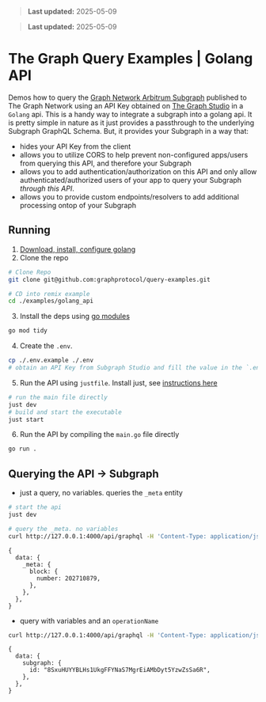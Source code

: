> **Last updated:** 2025-05-09

> **Last updated:** 2025-05-09

# The Graph Query Examples | Golang API

Demos how to query the [Graph Network Arbitrum Subgraph](https://thegraph.com/explorer/subgraphs/DZz4kDTdmzWLWsV373w2bSmoar3umKKH9y82SUKr5qmp?view=Playground&chain=arbitrum-one) published to The Graph Network using an API Key obtained on [The Graph Studio](https://thegraph.com/studio) in a `Golang` api.
This is a handy way to integrate a subgraph into a golang api. It is pretty simple in nature as it just provides a passthrough to the underlying Subgraph GraphQL Schema.
But, it provides your Subgraph in a way that:

- hides your API Key from the client
- allows you to utilize CORS to help prevent non-configured apps/users from querying this API, and therefore your Subgraph
- allows you to add authentication/authorization on this API and only allow authenticated/authorized users of your app to query your Subgraph _through this API_.
- allows you to provide custom endpoints/resolvers to add additional processing ontop of your Subgraph

## Running

1. [Download, install, configure golang](https://go.dev/doc/install)
2. Clone the repo

```bash
# Clone Repo
git clone git@github.com:graphprotocol/query-examples.git

# CD into remix example
cd ./examples/golang_api
```

3. Install the deps using [go modules](https://go.dev/blog/using-go-modules)

```bash
go mod tidy
```

4. Create the `.env`.

```bash
cp ./.env.example ./.env
# obtain an API Key from Subgraph Studio and fill the value in the `.env`
```

5. Run the API using `justfile`. Install just, see [instructions here](https://just.systems/man/en/chapter_4.html)

```bash
# run the main file directly
just dev
# build and start the executable
just start
```

6. Run the API by compiling the `main.go` file directly

```bash
go run .
```

## Querying the API -> Subgraph

- just a query, no variables. queries the `_meta` entity

```bash
# start the api
just dev

# query the _meta. no variables
curl http://127.0.0.1:4000/api/graphql -H 'Content-Type: application/json' -d '{"query": "{_meta { block { number }}}"}' -X POST
```

```json5
{
  data: {
    _meta: {
      block: {
        number: 202710879,
      },
    },
  },
}
```

- query with variables and an `operationName`

```bash
curl http://127.0.0.1:4000/api/graphql -H 'Content-Type: application/json' -d '{"query": "query Subgraph($id: ID!) { subgraph(id: $id) { id } }", "variables": {"id": "8SxuHUYYBLHs1UkgFFYNaS7MgrEiAMbDyt5YzwZsSa6R"}, "operationName": "Subgraph"}' -X POST
```

```json5
{
  data: {
    subgraph: {
      id: "8SxuHUYYBLHs1UkgFFYNaS7MgrEiAMbDyt5YzwZsSa6R",
    },
  },
}
```
